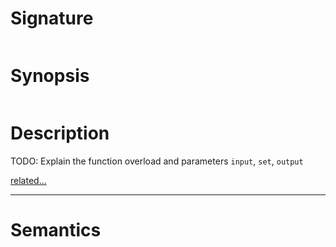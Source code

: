 # Signature
```vikid-signature
```

# Synopsis
```vikid-synopsis
```

# Description
TODO: Explain the function overload and parameters `input`, `set`, `output`

[related...](https://en.wikipedia.org/wiki/Set_(mathematics))

----
# Semantics